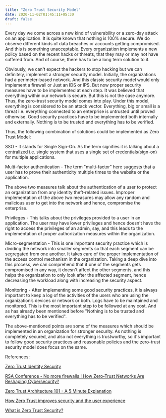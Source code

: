 ```yaml
---
title: "Zero Trust Security Model"
date: 2020-11-02T01:45:11+05:30
draft: false
---
```


<p> Every day we come across a new kind of vulnerability or a zero-day attack on an application. It is quite known that nothing is 100% secure. We do observe different kinds of data breaches or accounts getting compromised. And this is something unacceptable. Every organization implements a new policy based on the recent hacks or threats, that they may or may not have suffered from. And of course, there has to be a long term solution to it. </p>

<p> Obviously, we can't expect the hackers to stop hacking but we can definitely, implement a stronger security model.
Initially, the organizations had a perimeter-based network. And this classic security model would only implement a firewall or Just an IDS or IPS. 
But now proper security measures have to be implemented at each step. It was believed that everything within our network is secure. But this is not the case anymore. Thus, the zero-trust security model comes into play. Under this model, everything is considered to be an attack vector. Everything, big or small is a threat i.e. everything connected to an enterprise is untrusted until proved otherwise.
Good security practices have to be implemented both internally and externally. 
Nothing is to be trusted and everything has to be verified. 
</p>
<p>
Thus, the following combination of solutions could be implemented as Zero Trust Model:
</p>
<p>
SSO - It stands for Single Sign-On. As the term signifies it is talking about a centralized i.e. single system that uses a single set of credentials(sign-on)  for multiple applications. 
</p>
<p>
Multi-factor authentication - The term "multi-factor" here suggests that a user has to prove their authenticity multiple times to the website or the application. 

The above two measures talk about the authentication of a user to protect an organization from any identity theft-related issues. Improper implementation of the above two measures may allow any random and malicious user to get into the network and hence, compromise the enterprise.
</p>
<p>
Privileges - This talks about the privileges provided to a user in an application. 
The user may have lower privileges and hence doesn't have the right to access the privileges of an admin, say, and this leads to the implementation of proper authorization measures within the organization.
</p>
<p>
Micro-segmentation - This is one important security practice which is dividing the network into smaller segments so that each segment can be segregated from one another. 
It takes care of the proper implementation of the access control mechanism in the organization. Taking a deep dive into this process, we can comprehend that if one of the segments gets compromised in any way, it doesn't affect the other segments, and this helps the organization to only look after the affected segment, hence decreasing the workload along with increasing the security aspect.
</p>
<p>
Monitoring - After implementing some good security practices, it is always important to keep a log of the activities of the users who are using the organization’s devices or network or both. Logs have to be maintained and monitored. 
This is the most important step to be followed at any cost. And as has already been mentioned before "Nothing is to be trusted and everything has to be verified". 
</p>
<p>
The above-mentioned points are some of the measures which should be implemented in an organization for stronger security. As nothing is completely secured, and also not everything is trustworthy, so it's important to follow good security practices and reasonable policies and the zero-trust security model does focus on the same. 
</p>






References:
<p> <a href="https://solutionsreview.com/identity-management/what-is-zero-trust-identity-security-how-can-you-implement-it/"> Zero Trust Identity Security  </a>  </p>
<p> <a href="https://youtu.be/pyyd_OXHucI"> RSA Conference - No more firewalls ! How Zero-Trust Networks Are Reshaping Cybersecurity? </p>
<p> <a href="https://youtu.be/5IcZdeNITYk"> Zero Trust Architecture 101 - A 5 Minute Explanation </p>
<p> <a href="https://youtu.be/-Why_ZjJUhg"> How Zero Trust improves security and the user experience </p>
<p> <a href="https://youtu.be/1D5mg9an19o"> What is Zero Trust Security? </p>
